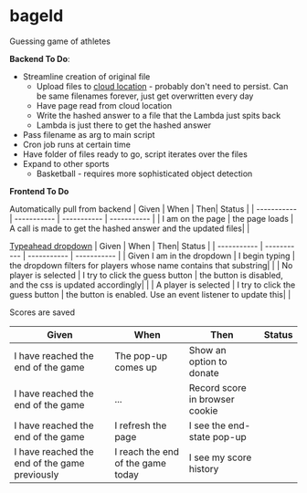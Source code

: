 # bageld
Guessing game of athletes

**Backend To Do**:
* Streamline creation of original file
  * Upload files to [cloud location](https://stackoverflow.com/questions/16799956/javascript-to-download-a-file-from-amazon-s3-bucket) - probably don't need to persist. Can be same filenames forever, just get overwritten every day 
  * Have page read from cloud location
  * Write the hashed answer to a file that the Lambda just spits back
  * Lambda is just there to get the hashed answer
* Pass filename as arg to main script
* Cron job runs at certain time
* Have folder of files ready to go, script iterates over the files
* Expand to other sports
    * Basketball - requires more sophisticated object detection

**Frontend To Do**

Automatically pull from backend
| Given       | When | Then| Status |
| ----------- | ----------- | ----------- | ----------- |
| I am on the page | the page loads | A call is made to get the hashed answer and the updated files| |

[Typeahead dropdown](https://jsuites.net/v4/dropdown-and-autocomplete)
| Given       | When | Then| Status |
| ----------- | ----------- | ----------- | ----------- |
| Given I am in the dropdown | I begin typing | the dropdown filters for players whose name contains that substring| |
| No player is selected | I try to click the guess button | the button is disabled, and the css is updated accordingly| |
| A player is selected | I try to click the guess button | the button is enabled. Use an event listener to update this| |

Scores are saved

| Given       | When | Then| Status |
| ----------- | ----------- | ----------- | ----------- |
| I have reached the end of the game | The pop-up comes up | Show an option to donate | |
| I have reached the end of the game | ... | Record score in browser cookie | |
| I have reached the end of the game | I refresh the page | I see the end-state pop-up | |
| I have reached the end of the game previously | I reach the end of the game today | I see my score history | |
